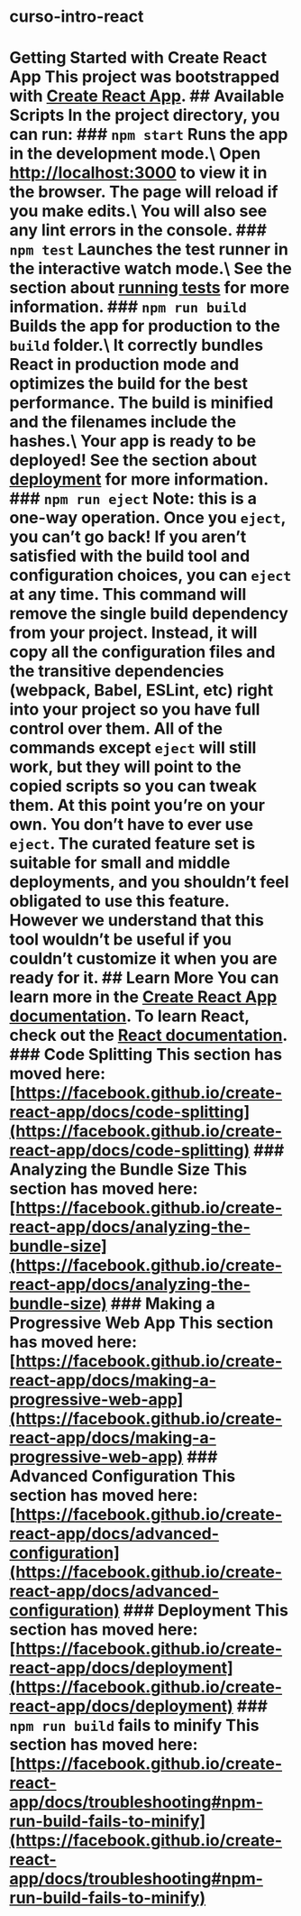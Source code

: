 # curso-intro-react
# Getting Started with Create React App  This project was bootstrapped with [Create React App](https://github.com/facebook/create-react-app).  ## Available Scripts  In the project directory, you can run:  ### `npm start`  Runs the app in the development mode.\ Open [http://localhost:3000](http://localhost:3000) to view it in the browser.  The page will reload if you make edits.\ You will also see any lint errors in the console.  ### `npm test`  Launches the test runner in the interactive watch mode.\ See the section about [running tests](https://facebook.github.io/create-react-app/docs/running-tests) for more information.  ### `npm run build`  Builds the app for production to the `build` folder.\ It correctly bundles React in production mode and optimizes the build for the best performance.  The build is minified and the filenames include the hashes.\ Your app is ready to be deployed!  See the section about [deployment](https://facebook.github.io/create-react-app/docs/deployment) for more information.  ### `npm run eject`  **Note: this is a one-way operation. Once you `eject`, you can’t go back!**  If you aren’t satisfied with the build tool and configuration choices, you can `eject` at any time. This command will remove the single build dependency from your project.  Instead, it will copy all the configuration files and the transitive dependencies (webpack, Babel, ESLint, etc) right into your project so you have full control over them. All of the commands except `eject` will still work, but they will point to the copied scripts so you can tweak them. At this point you’re on your own.  You don’t have to ever use `eject`. The curated feature set is suitable for small and middle deployments, and you shouldn’t feel obligated to use this feature. However we understand that this tool wouldn’t be useful if you couldn’t customize it when you are ready for it.  ## Learn More  You can learn more in the [Create React App documentation](https://facebook.github.io/create-react-app/docs/getting-started).  To learn React, check out the [React documentation](https://reactjs.org/).  ### Code Splitting  This section has moved here: [https://facebook.github.io/create-react-app/docs/code-splitting](https://facebook.github.io/create-react-app/docs/code-splitting)  ### Analyzing the Bundle Size  This section has moved here: [https://facebook.github.io/create-react-app/docs/analyzing-the-bundle-size](https://facebook.github.io/create-react-app/docs/analyzing-the-bundle-size)  ### Making a Progressive Web App  This section has moved here: [https://facebook.github.io/create-react-app/docs/making-a-progressive-web-app](https://facebook.github.io/create-react-app/docs/making-a-progressive-web-app)  ### Advanced Configuration  This section has moved here: [https://facebook.github.io/create-react-app/docs/advanced-configuration](https://facebook.github.io/create-react-app/docs/advanced-configuration)  ### Deployment  This section has moved here: [https://facebook.github.io/create-react-app/docs/deployment](https://facebook.github.io/create-react-app/docs/deployment)  ### `npm run build` fails to minify  This section has moved here: [https://facebook.github.io/create-react-app/docs/troubleshooting#npm-run-build-fails-to-minify](https://facebook.github.io/create-react-app/docs/troubleshooting#npm-run-build-fails-to-minify)
